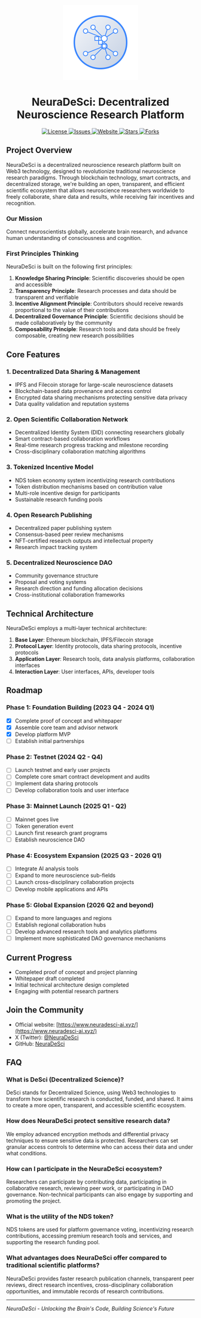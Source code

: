 <p align="center">
  <img src="public/images/logo.svg" alt="NeuraDeSci Logo" width="200"/>
</p>

<h1 align="center">NeuraDeSci: Decentralized Neuroscience Research Platform</h1>

<p align="center">
  <a href="https://github.com/NeuraDeSci/NeuraDeSci/blob/main/LICENSE">
    <img src="https://img.shields.io/github/license/NeuraDeSci/NeuraDeSci" alt="License">
  </a>
  <a href="https://github.com/NeuraDeSci/NeuraDeSci/issues">
    <img src="https://img.shields.io/github/issues/NeuraDeSci/NeuraDeSci" alt="Issues">
  </a>
  <a href="https://www.neuradesci-ai.xyz/">
    <img src="https://img.shields.io/badge/website-neuradesci--ai.xyz-blue" alt="Website">
  </a>
  <a href="https://github.com/NeuraDeSci/NeuraDeSci/stargazers">
    <img src="https://img.shields.io/github/stars/NeuraDeSci/NeuraDeSci" alt="Stars">
  </a>
  <a href="https://github.com/NeuraDeSci/NeuraDeSci/network/members">
    <img src="https://img.shields.io/github/forks/NeuraDeSci/NeuraDeSci" alt="Forks">
  </a>
</p>

## Project Overview

NeuraDeSci is a decentralized neuroscience research platform built on Web3 technology, designed to revolutionize traditional neuroscience research paradigms. Through blockchain technology, smart contracts, and decentralized storage, we're building an open, transparent, and efficient scientific ecosystem that allows neuroscience researchers worldwide to freely collaborate, share data and results, while receiving fair incentives and recognition.

### Our Mission

Connect neuroscientists globally, accelerate brain research, and advance human understanding of consciousness and cognition.

### First Principles Thinking

NeuraDeSci is built on the following first principles:

1. **Knowledge Sharing Principle**: Scientific discoveries should be open and accessible
2. **Transparency Principle**: Research processes and data should be transparent and verifiable
3. **Incentive Alignment Principle**: Contributors should receive rewards proportional to the value of their contributions
4. **Decentralized Governance Principle**: Scientific decisions should be made collaboratively by the community
5. **Composability Principle**: Research tools and data should be freely composable, creating new research possibilities

## Core Features

### 1. Decentralized Data Sharing & Management

- IPFS and Filecoin storage for large-scale neuroscience datasets
- Blockchain-based data provenance and access control
- Encrypted data sharing mechanisms protecting sensitive data privacy
- Data quality validation and reputation systems

### 2. Open Scientific Collaboration Network

- Decentralized Identity System (DID) connecting researchers globally
- Smart contract-based collaboration workflows
- Real-time research progress tracking and milestone recording
- Cross-disciplinary collaboration matching algorithms

### 3. Tokenized Incentive Model

- NDS token economy system incentivizing research contributions
- Token distribution mechanisms based on contribution value
- Multi-role incentive design for participants
- Sustainable research funding pools

### 4. Open Research Publishing

- Decentralized paper publishing system
- Consensus-based peer review mechanisms
- NFT-certified research outputs and intellectual property
- Research impact tracking system

### 5. Decentralized Neuroscience DAO

- Community governance structure
- Proposal and voting systems
- Research direction and funding allocation decisions
- Cross-institutional collaboration frameworks

## Technical Architecture

NeuraDeSci employs a multi-layer technical architecture:

1. **Base Layer**: Ethereum blockchain, IPFS/Filecoin storage
2. **Protocol Layer**: Identity protocols, data sharing protocols, incentive protocols
3. **Application Layer**: Research tools, data analysis platforms, collaboration interfaces
4. **Interaction Layer**: User interfaces, APIs, developer tools

## Roadmap

### Phase 1: Foundation Building (2023 Q4 - 2024 Q1)

- [x] Complete proof of concept and whitepaper
- [x] Assemble core team and advisor network
- [x] Develop platform MVP
- [ ] Establish initial partnerships

### Phase 2: Testnet (2024 Q2 - Q4)

- [ ] Launch testnet and early user projects
- [ ] Complete core smart contract development and audits
- [ ] Implement data sharing protocols
- [ ] Develop collaboration tools and user interface

### Phase 3: Mainnet Launch (2025 Q1 - Q2)

- [ ] Mainnet goes live
- [ ] Token generation event
- [ ] Launch first research grant programs
- [ ] Establish neuroscience DAO

### Phase 4: Ecosystem Expansion (2025 Q3 - 2026 Q1)

- [ ] Integrate AI analysis tools
- [ ] Expand to more neuroscience sub-fields
- [ ] Launch cross-disciplinary collaboration projects
- [ ] Develop mobile applications and APIs

### Phase 5: Global Expansion (2026 Q2 and beyond)

- [ ] Expand to more languages and regions
- [ ] Establish regional collaboration hubs
- [ ] Develop advanced research tools and analytics platforms
- [ ] Implement more sophisticated DAO governance mechanisms

## Current Progress

- Completed proof of concept and project planning
- Whitepaper draft completed
- Initial technical architecture design completed
- Engaging with potential research partners

## Join the Community

- Official website: [https://www.neuradesci-ai.xyz/](https://www.neuradesci-ai.xyz/)
- X (Twitter): [@NeuraDeSci](https://x.com/NeuraDeSci)
- GitHub: [NeuraDeSci](https://github.com/NeuraDeSci/NeuraDeSci)

## FAQ

### What is DeSci (Decentralized Science)?
DeSci stands for Decentralized Science, using Web3 technologies to transform how scientific research is conducted, funded, and shared. It aims to create a more open, transparent, and accessible scientific ecosystem.

### How does NeuraDeSci protect sensitive research data?
We employ advanced encryption methods and differential privacy techniques to ensure sensitive data is protected. Researchers can set granular access controls to determine who can access their data and under what conditions.

### How can I participate in the NeuraDeSci ecosystem?
Researchers can participate by contributing data, participating in collaborative research, reviewing peer work, or participating in DAO governance. Non-technical participants can also engage by supporting and promoting the project.

### What is the utility of the NDS token?
NDS tokens are used for platform governance voting, incentivizing research contributions, accessing premium research tools and services, and supporting the research funding pool.

### What advantages does NeuraDeSci offer compared to traditional scientific platforms?
NeuraDeSci provides faster research publication channels, transparent peer reviews, direct research incentives, cross-disciplinary collaboration opportunities, and immutable records of research contributions.

---

*NeuraDeSci - Unlocking the Brain's Code, Building Science's Future* 